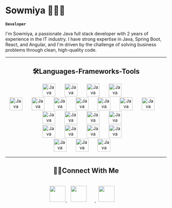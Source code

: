 # Sowmiya 👩🏻‍💻
**`Developer`**
<p>I'm Sowmiya, a passionate Java full stack developer with 2 years of experience in the IT industry. I have strong expertise in Java, Spring Boot, React, and Angular, and I'm driven by the challenge of solving business problems through clean, high-quality code.</p>

---
<h2 align="center">🛠️Languages-Frameworks-Tools</h2>
<div align="center">
<img alt="Java" width="40px" style="padding-right:25px;" src="https://cdn.jsdelivr.net/gh/devicons/devicon@latest/icons/java/java-original.svg" />   
<img alt="Java" width="40px" style="padding-right:25px;" src="https://cdn.jsdelivr.net/gh/devicons/devicon@latest/icons/spring/spring-original-wordmark.svg" />
<img alt="Java" width="40px" style="padding-right:25px;" src="https://cdn.jsdelivr.net/gh/devicons/devicon@latest/icons/hibernate/hibernate-original-wordmark.svg" />
<img alt="Java" width="40px" style="padding-right:25px;" src="https://cdn.jsdelivr.net/gh/devicons/devicon@latest/icons/junit/junit-line-wordmark.svg" />   
</div>
<div align="center">
<img  alt="Java" width="40px" style="padding-right:25px;" src="https://cdn.jsdelivr.net/gh/devicons/devicon@latest/icons/html5/html5-original.svg" />
<img  alt="Java" width="40px" style="padding-right:25px;" src="https://cdn.jsdelivr.net/gh/devicons/devicon@latest/icons/css3/css3-original.svg" />
<img  alt="Java" width="40px" style="padding-right:25px;" src="https://cdn.jsdelivr.net/gh/devicons/devicon@latest/icons/javascript/javascript-plain.svg" />
<img  alt="Java" width="40px" style="padding-right:25px;" src="https://cdn.jsdelivr.net/gh/devicons/devicon@latest/icons/typescript/typescript-original.svg" />
<img  alt="Java" width="40px" style="padding-right:25px;" src="https://cdn.jsdelivr.net/gh/devicons/devicon@latest/icons/bootstrap/bootstrap-original.svg" />
<img  alt="Java" width="40px" style="padding-right:25px;" src="https://cdn.jsdelivr.net/gh/devicons/devicon@latest/icons/tailwindcss/tailwindcss-original.svg" />
<img  alt="Java" width="40px" style="padding-right:25px;" src="https://cdn.jsdelivr.net/gh/devicons/devicon@latest/icons/nodejs/nodejs-original.svg" />
<img  alt="Java" width="40px" style="padding-right:25px;" src="https://cdn.jsdelivr.net/gh/devicons/devicon@latest/icons/angular/angular-original.svg" />
<img  alt="Java" width="40px" style="padding-right:25px;" src="https://github.com/user-attachments/assets/5c03c939-1af9-4e7f-b1ad-8d0385f8a9da"/>
<img  alt="Java" width="40px" style="padding-right:25px;" src="https://cdn.jsdelivr.net/gh/devicons/devicon@latest/icons/react/react-original-wordmark.svg" />
<img  alt="Java" width="40px" style="padding-right:25px;" src="https://cdn.jsdelivr.net/gh/devicons/devicon@latest/icons/redux/redux-original.svg" />
</div>
<div align="center">
<img  alt="Java" width="40px" style="padding-right:25px;" src="https://cdn.jsdelivr.net/gh/devicons/devicon@latest/icons/github/github-original.svg" />
<img  alt="Java" width="40px" style="padding-right:25px;" src="https://cdn.jsdelivr.net/gh/devicons/devicon@latest/icons/jenkins/jenkins-original.svg" />
<img  alt="Java" width="40px" style="padding-right:25px;" src="https://cdn.jsdelivr.net/gh/devicons/devicon@latest/icons/docker/docker-original.svg" />
<img  alt="Java" width="40px" style="padding-right:25px;" src="https://cdn.jsdelivr.net/gh/devicons/devicon@latest/icons/amazonwebservices/amazonwebservices-original-wordmark.svg" />
</div>
<div align="center">
<img  alt="Java" width="40px" style="padding-right:25px;" src="https://cdn.jsdelivr.net/gh/devicons/devicon@latest/icons/vscode/vscode-original.svg" />
<img  alt="Java" width="40px" style="padding-right:25px;" src="https://cdn.jsdelivr.net/gh/devicons/devicon@latest/icons/github/github-original.svg" />
<img  alt="Java" width="40px" style="padding-right:25px;" src="https://cdn.jsdelivr.net/gh/devicons/devicon@latest/icons/eclipse/eclipse-original.svg" />
</div>

---

<h2 align="center"> 🙋‍♀️Connect With Me </h2>
<br/>
<div align="center">
<a href="mailto:sowmiyaj8236@gmail.com">
<img width="50px" height="50px" src="https://github.com/user-attachments/assets/bf267bf7-4b6a-43e0-9286-76870705d268"/>
</a>
  &nbsp;&nbsp;
<a href="https://www.linkedin.com/in/sowmiya-j-9032731b5/">
<img width="50px" height="50px" style="padding-right:25px;" src="https://github.com/user-attachments/assets/18a409f8-c435-4365-b288-18d467a744db"/>
</a>
  &nbsp;
<a href="https://leetcode.com/u/sowmiya_1294/">
<img width="50px" height="50px" style="padding-right:25px;" src="https://github.com/user-attachments/assets/51f2a1a3-49d8-4cd5-b4bb-8a731edb38bd"/>
</a>
</div>
<br/>

<!--
**Sowmiyajayakumar/Sowmiyajayakumar** is a ✨ _special_ ✨ repository because its `README.md` (this file) appears on your GitHub profile.

Here are some ideas to get you started:

- 🔭 I’m currently working on ...
- 🌱 I’m currently learning ...
- 👯 I’m looking to collaborate on ...
- 🤔 I’m looking for help with ...
- 💬 Ask me about ...
- 📫 How to reach me: ...
- 😄 Pronouns: ...
- ⚡ Fun fact: ...
-->
